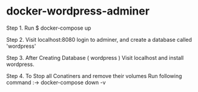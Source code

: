 # docker-wordpress-adminer

Step 1. Run $ docker-compose up

Step 2. Visit localhost:8080 login to adminer, and create a database called 'wordpress'

Step 3. After Creating Database ( wordpress ) Visit localhost and install wordpress.

Step 4. To Stop all Conatiners and remove their volumes Run following command :->
            docker-compose down -v
